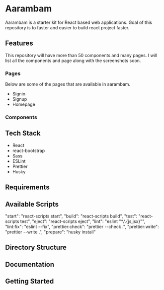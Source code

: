 # Aarambam

Aarambam is a starter kit for React based web applications. Goal of this repository is to faster and easier to build react project faster.

## Features

This repository will have more than 50 components and many pages. I will list all the components and page along with the screenshots soon.

### Pages

Below are some of the pages that are available in aarambam.

- Signin
- Signup
- Homepage

### Components

## Tech Stack

- React
- react-bootstrap
- Sass
- ESLint
- Prettier
- Husky

## Requirements

## Available Scripts

"start": "react-scripts start",
"build": "react-scripts build",
"test": "react-scripts test",
"eject": "react-scripts eject",
"lint": "eslint \"\*_/_.{js,jsx}\"",
"lint:fix": "eslint --fix",
"prettier:check": "prettier --check .",
"prettier:write": "prettier --write .",
"prepare": "husky install"

## Directory Structure

## Documentation

## Getting Started
